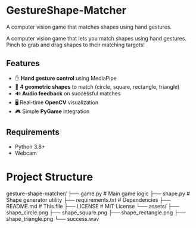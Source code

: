 # GestureShape-Matcher
 A computer vision game that matches shapes using hand gestures.

A computer vision game that lets you match shapes using hand gestures. Pinch to grab and drag shapes to their matching targets!

## Features

- ✋ **Hand gesture control** using MediaPipe
- 🎯 **4 geometric shapes** to match (circle, square, rectangle, triangle)
- 🔊 **Audio feedback** on successful matches
- 🖥️ Real-time **OpenCV** visualization
- 🎮 Simple **PyGame** integration

## Requirements

- Python 3.8+
- Webcam

# Project Structure
gesture-shape-matcher/
├── game.py               # Main game logic
├── shape.py              # Shape generator utility
├── requirements.txt      # Dependencies
├── README.md             # This file
├── LICENSE               # MIT License
└── assets/
    ├── shape_circle.png
    ├── shape_square.png
    ├── shape_rectangle.png
    ├── shape_triangle.png
    └── success.wav
